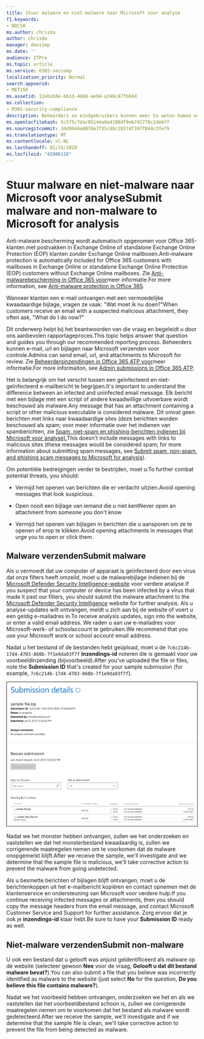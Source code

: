 ```yaml
---
title: Stuur malware en niet-malware naar Microsoft voor analyse
f1.keywords:
- NOCSH
ms.author: chrisda
author: chrisda
manager: dansimp
ms.date: ''
audience: ITPro
ms.topic: article
ms.service: O365-seccomp
localization_priority: Normal
search.appverid:
- MET150
ms.assetid: 12eba50e-661d-44b8-ae94-a34bc47fb84d
ms.collection:
- M365-security-compliance
description: Beheerders en eindgebruikers kunnen meer te weten komen over het indienen van onopgemerkte malware of verkeerd geïdentificeerde malwarebijlagen in Exchange Online of Exchange Online Protection.
ms.openlocfilehash: 5c5f5c7dac85144a0e4100df9eb7d1778c2de6ff
ms.sourcegitcommit: 3dd9944a6070a7f35c4bc2b57df397f844c3fe79
ms.translationtype: MT
ms.contentlocale: nl-NL
ms.lasthandoff: 02/15/2020
ms.locfileid: "42806116"
---
```

# <a name="submit-malware-and-non-malware-to-microsoft-for-analysis"></a><span data-ttu-id="27c8a-103">Stuur malware en niet-malware naar Microsoft voor analyse</span><span class="sxs-lookup"><span data-stu-id="27c8a-103">Submit malware and non-malware to Microsoft for analysis</span></span>

<span data-ttu-id="27c8a-104">Anti-malware bescherming wordt automatisch opgenomen voor Office 365-klanten met postvakken in Exchange Online of standalone Exchange Online Protection (EOP) klanten zonder Exchange Online mailboxen.</span><span class="sxs-lookup"><span data-stu-id="27c8a-104">Anti-malware protection is automatically included for Office 365 customers with mailboxes in Exchange Online or standalone Exchange Online Protection (EOP) customers without Exchange Online mailboxes.</span></span> <span data-ttu-id="27c8a-105">Zie [Anti-malwarebescherming in Office 365 voor](anti-malware-protection.md)meer informatie.</span><span class="sxs-lookup"><span data-stu-id="27c8a-105">For more information, see [Anti-malware protection in Office 365](anti-malware-protection.md).</span></span>

<span data-ttu-id="27c8a-106">Wanneer klanten een e-mail ontvangen met een vermoedelijke kwaadaardige bijlage, vragen ze vaak: "Wat moet ik nu doen?"</span><span class="sxs-lookup"><span data-stu-id="27c8a-106">When customers receive an email with a suspected malicious attachment, they often ask, "What do I do now?"</span></span>

<span data-ttu-id="27c8a-107">Dit onderwerp helpt bij het beantwoorden van die vraag en begeleidt u door ons aanbevolen rapportageproces.</span><span class="sxs-lookup"><span data-stu-id="27c8a-107">This topic helps answer that question and guides you through our recommended reporting process.</span></span> <span data-ttu-id="27c8a-108">Beheerders kunnen e-mail, url en bijlagen naar Microsoft verzenden voor controle.</span><span class="sxs-lookup"><span data-stu-id="27c8a-108">Admins can send email, url, and attachments to Microsoft for review.</span></span> <span data-ttu-id="27c8a-109">Zie [Beheerdersinzendingen in Office 365 ATP voor](admin-submission.md)meer informatie.</span><span class="sxs-lookup"><span data-stu-id="27c8a-109">For more informaiton, see [Admin submissions in Office 365 ATP](admin-submission.md).</span></span>

<span data-ttu-id="27c8a-110">Het is belangrijk om het verschil tussen een geïnfecteerd en niet-geïnfecteerd e-mailbericht te begrijpen.</span><span class="sxs-lookup"><span data-stu-id="27c8a-110">It's important to understand the difference between an infected and uninfected email message.</span></span> <span data-ttu-id="27c8a-111">Elk bericht met een bijlage met een script of andere kwaadwillige uitvoerbare wordt beschouwd als malware.</span><span class="sxs-lookup"><span data-stu-id="27c8a-111">Any message that has an attachment containing a script or other malicious executable is considered malware.</span></span> <span data-ttu-id="27c8a-112">Dit omvat geen berichten met links naar kwaadaardige sites (deze berichten worden beschouwd als spam; voor meer informatie over het indienen van spamberichten, zie [Spam, niet-spam en phishing-berichten indienen bij Microsoft voor analyse).](submit-spam-non-spam-and-phishing-scam-messages-to-microsoft-for-analysis.md)</span><span class="sxs-lookup"><span data-stu-id="27c8a-112">This doesn't include messages with links to malicious sites (these messages would be considered spam; for more information about submitting spam messages, see [Submit spam, non-spam, and phishing scam messages to Microsoft for analysis](submit-spam-non-spam-and-phishing-scam-messages-to-microsoft-for-analysis.md)).</span></span>

<span data-ttu-id="27c8a-113">Om potentiële bedreigingen verder te bestrijden, moet u:</span><span class="sxs-lookup"><span data-stu-id="27c8a-113">To further combat potential threats, you should:</span></span>

- <span data-ttu-id="27c8a-114">Vermijd het openen van berichten die er verdacht uitzien.</span><span class="sxs-lookup"><span data-stu-id="27c8a-114">Avoid opening messages that look suspicious.</span></span>

- <span data-ttu-id="27c8a-115">Open nooit een bijlage van iemand die u niet kent</span><span class="sxs-lookup"><span data-stu-id="27c8a-115">Never open an attachment from someone you don't know</span></span>

- <span data-ttu-id="27c8a-116">Vermijd het openen van bijlagen in berichten die u aansporen om ze te openen of erop te klikken.</span><span class="sxs-lookup"><span data-stu-id="27c8a-116">Avoid opening attachments in messages that urge you to open or click them.</span></span>

## <a name="submit-malware"></a><span data-ttu-id="27c8a-117">Malware verzenden</span><span class="sxs-lookup"><span data-stu-id="27c8a-117">Submit malware</span></span>

<span data-ttu-id="27c8a-118">Als u vermoedt dat uw computer of apparaat is geïnfecteerd door een virus dat onze filters heeft omzeild, moet u de malwarebijlage indienen bij de [Microsoft Defender Security Intelligence-website](https://www.microsoft.com/wdsi/filesubmission) voor verdere analyse.</span><span class="sxs-lookup"><span data-stu-id="27c8a-118">If you suspect that your computer or device has been infected by a virus that made it past our filters, you should submit the malware attachment to the [Microsoft Defender Security Intelligence](https://www.microsoft.com/wdsi/filesubmission) website for further analysis.</span></span> <span data-ttu-id="27c8a-119">Als u analyse-updates wilt ontvangen, meldt u zich aan bij de website of voert u een geldig e-mailadres in.</span><span class="sxs-lookup"><span data-stu-id="27c8a-119">To receive analysis updates, sign into the website, or enter a valid email address.</span></span> <span data-ttu-id="27c8a-120">We raden u aan uw e-mailadres voor Microsoft-werk- of schoolaccount te gebruiken.</span><span class="sxs-lookup"><span data-stu-id="27c8a-120">We recommend that you use your Microsoft work or school account email address.</span></span>

<span data-ttu-id="27c8a-121">Nadat u het bestand of de bestanden hebt geüpload, moet u de `7c6c214b-17d4-4703-860b-7f1e9da03f7f` **inzendings-id** noteren die is gemaakt voor uw voorbeeldinzending (bijvoorbeeld).</span><span class="sxs-lookup"><span data-stu-id="27c8a-121">After you've uploaded the file or files, note the **Submission ID** that's created for your sample submission (for example, `7c6c214b-17d4-4703-860b-7f1e9da03f7f`).</span></span>

![Details indienen op de website van Windows Defender Security Intelligence](../../media/EOP-Malware-Protection-Center.png)

<span data-ttu-id="27c8a-123">Nadat we het monster hebben ontvangen, zullen we het onderzoeken en vaststellen we dat het monsterbestand kwaadaardig is, zullen we corrigerende maatregelen nemen om te voorkomen dat de malware onopgemerkt blijft.</span><span class="sxs-lookup"><span data-stu-id="27c8a-123">After we receive the sample, we'll investigate and we determine that the sample file is malicious, we'll take corrective action to prevent the malware from going undetected.</span></span>

<span data-ttu-id="27c8a-124">Als u besmette berichten of bijlagen blijft ontvangen, moet u de berichtenkoppen uit het e-mailbericht kopiëren en contact opnemen met de klantenservice en ondersteuning van Microsoft voor verdere hulp.</span><span class="sxs-lookup"><span data-stu-id="27c8a-124">If you continue receiving infected messages or attachments, then you should copy the message headers from the email message, and contact Microsoft Customer Service and Support for further assistance.</span></span> <span data-ttu-id="27c8a-125">Zorg ervoor dat je ook je **inzendings-id** klaar hebt.</span><span class="sxs-lookup"><span data-stu-id="27c8a-125">Be sure to have your **Submission ID** ready as well.</span></span>

## <a name="submit-non-malware"></a><span data-ttu-id="27c8a-126">Niet-malware verzenden</span><span class="sxs-lookup"><span data-stu-id="27c8a-126">Submit non-malware</span></span>

<span data-ttu-id="27c8a-127">U ook een bestand dat u gelooft was onjuist geïdentificeerd als malware op de website (selecteer gewoon **Nee** voor de vraag, **Gelooft u dat dit bestand malware bevat?**).</span><span class="sxs-lookup"><span data-stu-id="27c8a-127">You can also submit a file that you believe was incorrectly identified as malware to the website (just select **No** for the question, **Do you believe this file contains malware?**).</span></span>

<span data-ttu-id="27c8a-128">Nadat we het voorbeeld hebben ontvangen, onderzoeken we het en als we vaststellen dat het voorbeeldbestand schoon is, zullen we corrigerende maatregelen nemen om te voorkomen dat het bestand als malware wordt gedetecteerd.</span><span class="sxs-lookup"><span data-stu-id="27c8a-128">After we receive the sample, we'll investigate and if we determine that the sample file is clean, we'll take corrective action to prevent the file from being detected as malware.</span></span>
